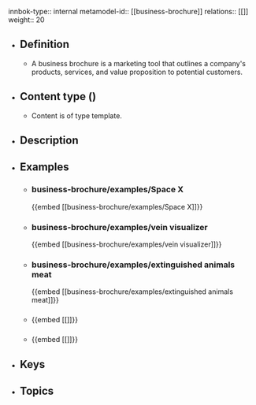 innbok-type:: internal
metamodel-id:: [[business-brochure]]
relations:: [[]]
weight:: 20

- ## Definition
  - A business brochure is a marketing tool that outlines a company's products, services, and value proposition to potential customers.
- ## Content type ()
  - Content is of type template.
  
- ## Description
- ## Examples
  - ### business-brochure/examples/Space X
    {{embed [[business-brochure/examples/Space X]]}}
  - ### business-brochure/examples/vein visualizer
    {{embed [[business-brochure/examples/vein visualizer]]}}
  - ### business-brochure/examples/extinguished animals meat
    {{embed [[business-brochure/examples/extinguished animals meat]]}}
  - ### 
    {{embed [[]]}}
  - ### 
    {{embed [[]]}}
  
- ## Keys
  
- ## Topics
  

